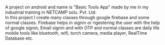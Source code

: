  A project on android and name is "Basic Tools App" made by me in my industrial training in NETCAMP solu. Pvt. Ltd.   
 In this project I create many classes through google firebase and some normal classes. 
 Firebase helps in signin or rigestering the user with the help of google signin, Email signin and with OTP 
 and normal classes are daily life mobile tools like bluetooth, wifi, torch camera, media player, RealTime Database etc.
